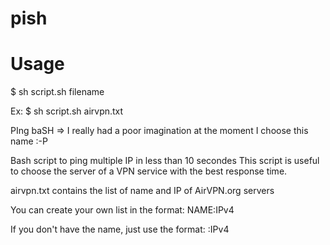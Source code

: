pish
====

Usage
===
$ sh script.sh filename

Ex: $ sh script.sh airvpn.txt

PIng baSH => I really had a poor imagination at the moment I choose this name :-P

Bash script to ping multiple IP in less than 10 secondes
This script is useful to choose the server of a VPN service with the best response time.

airvpn.txt contains the list of name and IP of AirVPN.org servers

You can create your own list in the format:
NAME:IPv4

If you don't have the name, just use the format:
:IPv4
